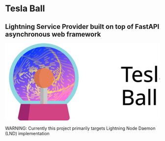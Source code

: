 # Tesla Ball

## Lightning Service Provider built on top of FastAPI asynchronous web framework

![Tesla Ball Banner](./static/tesla-banner.svg "Tesla Ball Banner")

WARNING: Currently this project primarily targets Lightning Node Daemon (LND) implementation